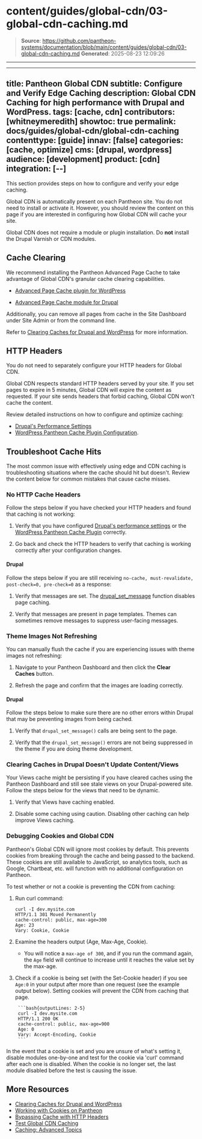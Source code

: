 # content/guides/global-cdn/03-global-cdn-caching.md

> **Source**: https://github.com/pantheon-systems/documentation/blob/main/content/guides/global-cdn/03-global-cdn-caching.md
> **Generated**: 2025-08-23 12:09:26

---

---
title: Pantheon Global CDN
subtitle: Configure and Verify Edge Caching
description: Global CDN Caching for high performance with Drupal and WordPress.
tags: [cache, cdn]
contributors: [whitneymeredith]
showtoc: true
permalink: docs/guides/global-cdn/global-cdn-caching
contenttype: [guide]
innav: [false]
categories: [cache, optimize]
cms: [drupal, wordpress]
audience: [development]
product: [cdn]
integration: [--]
---

This section provides steps on how to configure and verify your edge caching.

Global CDN is automatically present on each Pantheon site. You do not need to install or activate it. However, you should review the content on this page if you are interested in configuring how Global CDN will cache your site.

<Alert title="Note" type="info">

Global CDN does not require a module or plugin installation. Do **not** install the Drupal Varnish or CDN modules.

</Alert>

## Cache Clearing

We recommend installing the Pantheon Advanced Page Cache to take advantage of Global CDN's granular cache clearing capabilities.

- [Advanced Page Cache plugin for WordPress](https://wordpress.org/plugins/pantheon-advanced-page-cache/)

- [Advanced Page Cache module for Drupal](https://www.drupal.org/project/pantheon_advanced_page_cache)

Additionally, you can remove all pages from cache in the Site Dashboard under Site Admin or from the command line.

Refer to [Clearing Caches for Drupal and WordPress](/clear-caches) for more information.

## HTTP Headers

You do not need to separately configure your HTTP headers for Global CDN.

Global CDN respects standard HTTP headers served by your site. If you set pages to expire in 5 minutes, Global CDN will expire the content as requested. If your site sends headers that forbid caching, Global CDN won't cache the content.

Review detailed instructions on how to configure and optimize caching:

- [Drupal's Performance Settings](/drupal-cache)
- [WordPress Pantheon Cache Plugin Configuration](/guides/wordpress-configurations/wordpress-cache-plugin).

## Troubleshoot Cache Hits

The most common issue with effectively using edge and CDN caching is troubleshooting situations where the cache should hit but doesn't. Review the content below for common mistakes that cause cache misses.

### No HTTP Cache Headers

Follow the steps below if you have checked your HTTP headers and found that caching is not working:

1. Verify that you have configured [Drupal's performance settings](/drupal-cache) or the [WordPress Pantheon Cache Plugin](/guides/wordpress-configurations/wordpress-cache-plugin) correctly.

1. Go back and check the HTTP headers to verify that caching is working correctly after your configuration changes.

#### Drupal

Follow the steps below if you are still receiving `no-cache, must-revalidate, post-check=0, pre-check=0` as a response:

1. Verify that messages are set. The [drupal\_set\_message](https://api.drupal.org/api/drupal/includes%21bootstrap.inc/function/drupal_set_message/7) function disables page caching.

1. Verify that messages are present in page templates. Themes can sometimes remove messages to suppress user-facing messages.

### Theme Images Not Refreshing

You can manually flush the cache if you are experiencing issues with theme images not refreshing:

1. Navigate to your Pantheon Dashboard and then click the **Clear Caches** button.

1. Refresh the page and confirm that the images are loading correctly.

#### Drupal

Follow the steps below to make sure there are no other errors within Drupal that may be preventing images from being cached.

1. Verify that `drupal_set_message()` calls are being sent to the page.

1. Verify that the `drupal_set_message()` errors are not being suppressed in the theme if you are doing theme development.

### Clearing Caches in Drupal Doesn't Update Content/Views

Your Views cache might be persisting if you have cleared caches using the Pantheon Dashboard and still see stale views on your Drupal-powered site. Follow the steps below for the views that need to be dynamic.

1. Verify that Views have caching enabled.

1. Disable some caching using caution. Disabling other caching can help improve Views caching.

### Debugging Cookies and Global CDN

Pantheon's Global CDN will ignore most cookies by default. This prevents cookies from breaking through the cache and being passed to the backend. These cookies are still available to JavaScript, so analytics tools, such as Google, Chartbeat, etc. will function with no additional configuration on Pantheon. 

To test whether or not a cookie is preventing the CDN from caching:

1. Run curl command:

    ```bash{outputLines: 2-5}
    curl -I dev.mysite.com
    HTTP/1.1 301 Moved Permanently
    cache-control: public, max-age=300
    Age: 23
    Vary: Cookie, Cookie
    ```
1. Examine the headers output (Age, Max-Age, Cookie).

    - You will notice a `max-age of 300`, and if you run the command again, the `Age` field will continue to increase until it reaches the value set by the max-age.

1. Check if a cookie is being set (with the Set-Cookie header) if you see `Age:0` in your output after more than one request (see the example output below). Setting cookies will prevent the CDN from caching that page.


        ```bash{outputLines: 2-5}
        curl -I dev.mysite.com
        HTTP/1.1 200 OK
        cache-control: public, max-age=900
        Age: 0
        Vary: Accept-Encoding, Cookie
        ```

In the event that a cookie is set and you are unsure of what's setting it, disable modules one-by-one and test for the cookie via 'curl' command after each one is disabled. When the cookie is no longer set, the last module disabled before the test is causing the issue.

## More Resources

- [Clearing Caches for Drupal and WordPress](/clear-caches)
- [Working with Cookies on Pantheon](/cookies)
- [Bypassing Cache with HTTP Headers](/cache-control)
- [Test Global CDN Caching](/guides/global-cdn/test-global-cdn-caching)
- [Caching: Advanced Topics](/caching-advanced-topics)